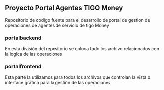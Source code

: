 ## Proyecto Portal Agentes TIGO Money

Repositorio de codigo fuente para el desarrollo de portal de gestion de operaciones de agentes de servicio de tigo Money

### portalbackend
En esta división del repositorio se coloca todo los archivo relacionados con la logica de las operaciones

### portalfrontend
Esta parte la utilizamos para todos los archivos que controlan la vista o interface gráfica para la gestión de las operaciones
